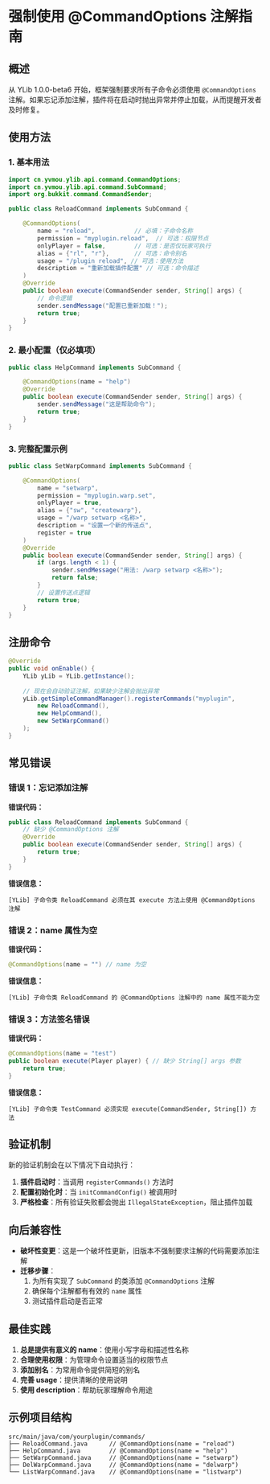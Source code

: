 # 强制使用 @CommandOptions 注解指南

## 概述

从 YLib 1.0.0-beta6 开始，框架强制要求所有子命令必须使用 `@CommandOptions` 注解。如果忘记添加注解，插件将在启动时抛出异常并停止加载，从而提醒开发者及时修复。

## 使用方法

### 1. 基本用法

```java
import cn.yvmou.ylib.api.command.CommandOptions;
import cn.yvmou.ylib.api.command.SubCommand;
import org.bukkit.command.CommandSender;

public class ReloadCommand implements SubCommand {

    @CommandOptions(
        name = "reload",           // 必填：子命令名称
        permission = "myplugin.reload",  // 可选：权限节点
        onlyPlayer = false,        // 可选：是否仅玩家可执行
        alias = {"rl", "r"},       // 可选：命令别名
        usage = "/plugin reload", // 可选：使用方法
        description = "重新加载插件配置" // 可选：命令描述
    )
    @Override
    public boolean execute(CommandSender sender, String[] args) {
        // 命令逻辑
        sender.sendMessage("配置已重新加载！");
        return true;
    }
}
```

### 2. 最小配置（仅必填项）

```java
public class HelpCommand implements SubCommand {

    @CommandOptions(name = "help")
    @Override
    public boolean execute(CommandSender sender, String[] args) {
        sender.sendMessage("这是帮助命令");
        return true;
    }
}
```

### 3. 完整配置示例

```java
public class SetWarpCommand implements SubCommand {

    @CommandOptions(
        name = "setwarp",
        permission = "myplugin.warp.set",
        onlyPlayer = true,
        alias = {"sw", "createwarp"},
        usage = "/warp setwarp <名称>",
        description = "设置一个新的传送点",
        register = true
    )
    @Override
    public boolean execute(CommandSender sender, String[] args) {
        if (args.length < 1) {
            sender.sendMessage("用法: /warp setwarp <名称>");
            return false;
        }
        // 设置传送点逻辑
        return true;
    }
}
```

## 注册命令

```java
@Override
public void onEnable() {
    YLib yLib = YLib.getInstance();
    
    // 现在会自动验证注解，如果缺少注解会抛出异常
    yLib.getSimpleCommandManager().registerCommands("myplugin", 
        new ReloadCommand(),
        new HelpCommand(),
        new SetWarpCommand()
    );
}
```

## 常见错误

### 错误 1：忘记添加注解

**错误代码：**
```java
public class ReloadCommand implements SubCommand {
    // 缺少 @CommandOptions 注解
    @Override
    public boolean execute(CommandSender sender, String[] args) {
        return true;
    }
}
```

**错误信息：**
```
[YLib] 子命令类 ReloadCommand 必须在其 execute 方法上使用 @CommandOptions 注解
```

### 错误 2：name 属性为空

**错误代码：**
```java
@CommandOptions(name = "") // name 为空
```

**错误信息：**
```
[YLib] 子命令类 ReloadCommand 的 @CommandOptions 注解中的 name 属性不能为空
```

### 错误 3：方法签名错误

**错误代码：**
```java
@CommandOptions(name = "test")
public boolean execute(Player player) { // 缺少 String[] args 参数
    return true;
}
```

**错误信息：**
```
[YLib] 子命令类 TestCommand 必须实现 execute(CommandSender, String[]) 方法
```

## 验证机制

新的验证机制会在以下情况下自动执行：

1. **插件启动时**：当调用 `registerCommands()` 方法时
2. **配置初始化时**：当 `initCommandConfig()` 被调用时
3. **严格检查**：所有验证失败都会抛出 `IllegalStateException`，阻止插件加载

## 向后兼容性

- **破坏性变更**：这是一个破坏性更新，旧版本不强制要求注解的代码需要添加注解
- **迁移步骤**：
  1. 为所有实现了 `SubCommand` 的类添加 `@CommandOptions` 注解
  2. 确保每个注解都有有效的 `name` 属性
  3. 测试插件启动是否正常

## 最佳实践

1. **总是提供有意义的 name**：使用小写字母和描述性名称
2. **合理使用权限**：为管理命令设置适当的权限节点
3. **添加别名**：为常用命令提供简短的别名
4. **完善 usage**：提供清晰的使用说明
5. **使用 description**：帮助玩家理解命令用途

## 示例项目结构

```
src/main/java/com/yourplugin/commands/
├── ReloadCommand.java      // @CommandOptions(name = "reload")
├── HelpCommand.java        // @CommandOptions(name = "help")
├── SetWarpCommand.java     // @CommandOptions(name = "setwarp")
├── DelWarpCommand.java     // @CommandOptions(name = "delwarp")
└── ListWarpCommand.java    // @CommandOptions(name = "listwarp")
```